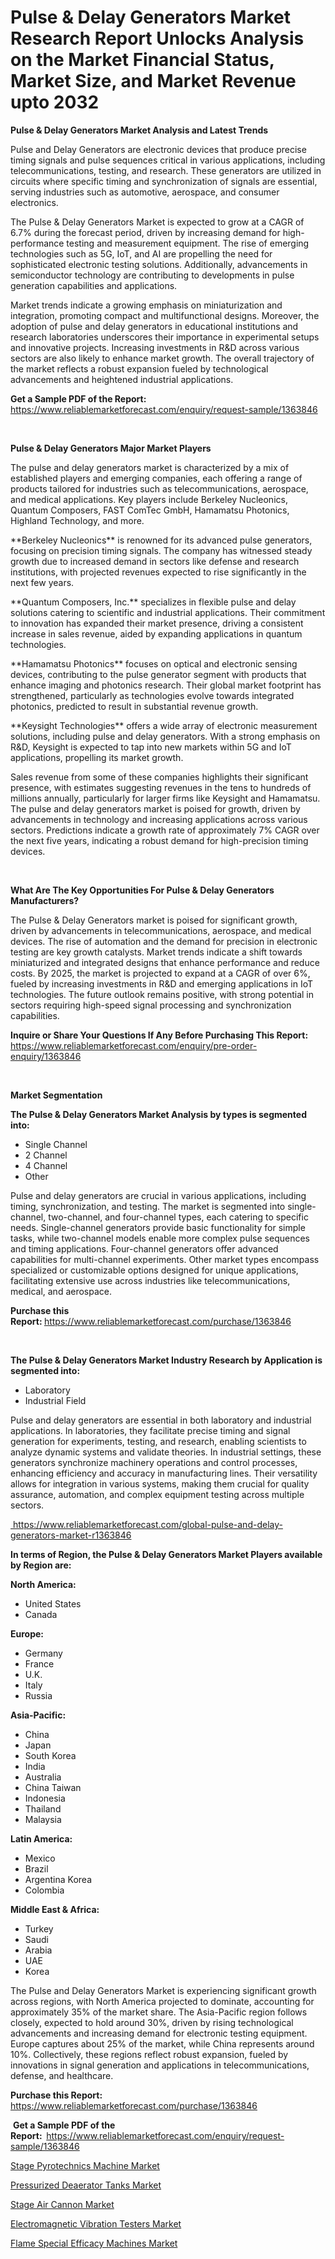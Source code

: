 <p><h1>Pulse & Delay Generators Market Research Report Unlocks Analysis on the Market Financial Status, Market Size, and Market Revenue upto 2032</h1></p><p><strong>Pulse & Delay Generators Market Analysis and Latest Trends</strong></p>
<p><p>Pulse and Delay Generators are electronic devices that produce precise timing signals and pulse sequences critical in various applications, including telecommunications, testing, and research. These generators are utilized in circuits where specific timing and synchronization of signals are essential, serving industries such as automotive, aerospace, and consumer electronics.</p><p>The Pulse & Delay Generators Market is expected to grow at a CAGR of 6.7% during the forecast period, driven by increasing demand for high-performance testing and measurement equipment. The rise of emerging technologies such as 5G, IoT, and AI are propelling the need for sophisticated electronic testing solutions. Additionally, advancements in semiconductor technology are contributing to developments in pulse generation capabilities and applications.</p><p>Market trends indicate a growing emphasis on miniaturization and integration, promoting compact and multifunctional designs. Moreover, the adoption of pulse and delay generators in educational institutions and research laboratories underscores their importance in experimental setups and innovative projects. Increasing investments in R&D across various sectors are also likely to enhance market growth. The overall trajectory of the market reflects a robust expansion fueled by technological advancements and heightened industrial applications.</p></p>
<p><strong>Get a Sample PDF of the Report:&nbsp;</strong> <a href="https://www.reliablemarketforecast.com/enquiry/request-sample/1363846?utm_campaign=1108&utm_medium=2&utm_source=Github&utm_content=ia&utm_term=12042025&utm_id=pulse-delay-generators">https://www.reliablemarketforecast.com/enquiry/request-sample/1363846</a></p>
<p>&nbsp;</p>
<p><strong>Pulse & Delay Generators Major Market Players</strong></p>
<p><p>The pulse and delay generators market is characterized by a mix of established players and emerging companies, each offering a range of products tailored for industries such as telecommunications, aerospace, and medical applications. Key players include Berkeley Nucleonics, Quantum Composers, FAST ComTec GmbH, Hamamatsu Photonics, Highland Technology, and more.</p><p>**Berkeley Nucleonics** is renowned for its advanced pulse generators, focusing on precision timing signals. The company has witnessed steady growth due to increased demand in sectors like defense and research institutions, with projected revenues expected to rise significantly in the next few years.</p><p>**Quantum Composers, Inc.** specializes in flexible pulse and delay solutions catering to scientific and industrial applications. Their commitment to innovation has expanded their market presence, driving a consistent increase in sales revenue, aided by expanding applications in quantum technologies.</p><p>**Hamamatsu Photonics** focuses on optical and electronic sensing devices, contributing to the pulse generator segment with products that enhance imaging and photonics research. Their global market footprint has strengthened, particularly as technologies evolve towards integrated photonics, predicted to result in substantial revenue growth.</p><p>**Keysight Technologies** offers a wide array of electronic measurement solutions, including pulse and delay generators. With a strong emphasis on R&D, Keysight is expected to tap into new markets within 5G and IoT applications, propelling its market growth.</p><p>Sales revenue from some of these companies highlights their significant presence, with estimates suggesting revenues in the tens to hundreds of millions annually, particularly for larger firms like Keysight and Hamamatsu. The pulse and delay generators market is poised for growth, driven by advancements in technology and increasing applications across various sectors. Predictions indicate a growth rate of approximately 7% CAGR over the next five years, indicating a robust demand for high-precision timing devices.</p></p>
<p>&nbsp;</p>
<p><strong>What Are The Key Opportunities For Pulse & Delay Generators Manufacturers?</strong></p>
<p><p>The Pulse & Delay Generators market is poised for significant growth, driven by advancements in telecommunications, aerospace, and medical devices. The rise of automation and the demand for precision in electronic testing are key growth catalysts. Market trends indicate a shift towards miniaturized and integrated designs that enhance performance and reduce costs. By 2025, the market is projected to expand at a CAGR of over 6%, fueled by increasing investments in R&D and emerging applications in IoT technologies. The future outlook remains positive, with strong potential in sectors requiring high-speed signal processing and synchronization capabilities.</p></p>
<p><strong>Inquire or Share Your Questions If Any Before Purchasing This Report:</strong> <a href="https://www.reliablemarketforecast.com/enquiry/pre-order-enquiry/1363846?utm_campaign=1108&utm_medium=2&utm_source=Github&utm_content=ia&utm_term=12042025&utm_id=pulse-delay-generators">https://www.reliablemarketforecast.com/enquiry/pre-order-enquiry/1363846</a></p>
<p>&nbsp;</p>
<p><strong>Market Segmentation</strong></p>
<p><strong>The Pulse & Delay Generators Market Analysis by types is segmented into:</strong></p>
<p><ul><li>Single Channel</li><li>2 Channel</li><li>4 Channel</li><li>Other</li></ul></p>
<p><p>Pulse and delay generators are crucial in various applications, including timing, synchronization, and testing. The market is segmented into single-channel, two-channel, and four-channel types, each catering to specific needs. Single-channel generators provide basic functionality for simple tasks, while two-channel models enable more complex pulse sequences and timing applications. Four-channel generators offer advanced capabilities for multi-channel experiments. Other market types encompass specialized or customizable options designed for unique applications, facilitating extensive use across industries like telecommunications, medical, and aerospace.</p></p>
<p><strong>Purchase this Report:&nbsp;</strong><a href="https://www.reliablemarketforecast.com/purchase/1363846?utm_campaign=1108&utm_medium=2&utm_source=Github&utm_content=ia&utm_term=12042025&utm_id=pulse-delay-generators">https://www.reliablemarketforecast.com/purchase/1363846</a></p>
<p>&nbsp;</p>
<p><strong>The Pulse & Delay Generators Market Industry Research by Application is segmented into:</strong></p>
<p><ul><li>Laboratory</li><li>Industrial Field</li></ul></p>
<p><p>Pulse and delay generators are essential in both laboratory and industrial applications. In laboratories, they facilitate precise timing and signal generation for experiments, testing, and research, enabling scientists to analyze dynamic systems and validate theories. In industrial settings, these generators synchronize machinery operations and control processes, enhancing efficiency and accuracy in manufacturing lines. Their versatility allows for integration in various systems, making them crucial for quality assurance, automation, and complex equipment testing across multiple sectors.</p></p>
<p><a href="https://www.reliablemarketforecast.com/global-pulse-and-delay-generators-market-r1363846?utm_campaign=1108&utm_medium=2&utm_source=Github&utm_content=ia&utm_term=12042025&utm_id=pulse-delay-generators">&nbsp;https://www.reliablemarketforecast.com/global-pulse-and-delay-generators-market-r1363846</a></p>
<p><strong>In terms of Region, the Pulse & Delay Generators Market Players available by Region are:</strong></p>
<p>
    <p> <strong> North America: </strong>
        <ul>
            <li>United States</li>
            <li>Canada</li>
        </ul>
        </p> 
    <p> <strong> Europe: </strong>
        <ul>
            <li>Germany</li>
            <li>France</li>
            <li>U.K.</li>
            <li>Italy</li>
            <li>Russia</li>
        </ul>
        </p> 
    <p> <strong> Asia-Pacific: </strong>
        <ul>
            <li>China</li>
            <li>Japan</li>
            <li>South Korea</li>
            <li>India</li>
            <li>Australia</li>
            <li>China Taiwan</li>
            <li>Indonesia</li>
            <li>Thailand</li>
            <li>Malaysia</li>
        </ul>
        </p> 
    <p> <strong> Latin America: </strong>
        <ul>
            <li>Mexico</li>
            <li>Brazil</li>
            <li>Argentina Korea</li>
            <li>Colombia</li>
        </ul>
        </p> 
    <p> <strong> Middle East & Africa: </strong>
        <ul>
            <li>Turkey</li>
            <li>Saudi</li>
            <li>Arabia</li>
            <li>UAE</li>
            <li>Korea</li>
        </ul>
    </p>
    </p>
<p><p>The Pulse and Delay Generators Market is experiencing significant growth across regions, with North America projected to dominate, accounting for approximately 35% of the market share. The Asia-Pacific region follows closely, expected to hold around 30%, driven by rising technological advancements and increasing demand for electronic testing equipment. Europe captures about 25% of the market, while China represents around 10%. Collectively, these regions reflect robust expansion, fueled by innovations in signal generation and applications in telecommunications, defense, and healthcare.</p></p>
<p><strong>Purchase this Report: </strong><a href="https://www.reliablemarketforecast.com/purchase/1363846?utm_campaign=1108&utm_medium=2&utm_source=Github&utm_content=ia&utm_term=12042025&utm_id=pulse-delay-generators">https://www.reliablemarketforecast.com/purchase/1363846</a></p>
<p>&nbsp;<strong>Get a Sample PDF of the Report:&nbsp;&nbsp;</strong><a href="https://www.reliablemarketforecast.com/enquiry/request-sample/1363846?utm_campaign=1108&utm_medium=2&utm_source=Github&utm_content=ia&utm_term=12042025&utm_id=pulse-delay-generators">https://www.reliablemarketforecast.com/enquiry/request-sample/1363846</a></p>
<p><strong></strong></p>
<p><p><a href="https://github.com/winjelequegt/Market-Research-Report-List-1/blob/main/stage-pyrotechnics-machine-market.md?utm_campaign=1108&utm_medium=2&utm_source=Github&utm_content=ia&utm_term=12042025&utm_id=pulse-delay-generators">Stage Pyrotechnics Machine Market</a></p><p><a href="https://github.com/nedzazollo74/Market-Research-Report-List-1/blob/main/pressurized-deaerator-tanks-market.md?utm_campaign=1108&utm_medium=2&utm_source=Github&utm_content=ia&utm_term=12042025&utm_id=pulse-delay-generators">Pressurized Deaerator Tanks Market</a></p><p><a href="https://github.com/firdwsermald/Market-Research-Report-List-1/blob/main/stage-air-cannon-market.md?utm_campaign=1108&utm_medium=2&utm_source=Github&utm_content=ia&utm_term=12042025&utm_id=pulse-delay-generators">Stage Air Cannon Market</a></p><p><a href="https://github.com/bredevasil2q/Market-Research-Report-List-1/blob/main/electromagnetic-vibration-testers-market.md?utm_campaign=1108&utm_medium=2&utm_source=Github&utm_content=ia&utm_term=12042025&utm_id=pulse-delay-generators">Electromagnetic Vibration Testers Market</a></p><p><a href="https://github.com/fontshatintj/Market-Research-Report-List-1/blob/main/flame-special-efficacy-machines-market.md?utm_campaign=1108&utm_medium=2&utm_source=Github&utm_content=ia&utm_term=12042025&utm_id=pulse-delay-generators">Flame Special Efficacy Machines Market</a></p></p>